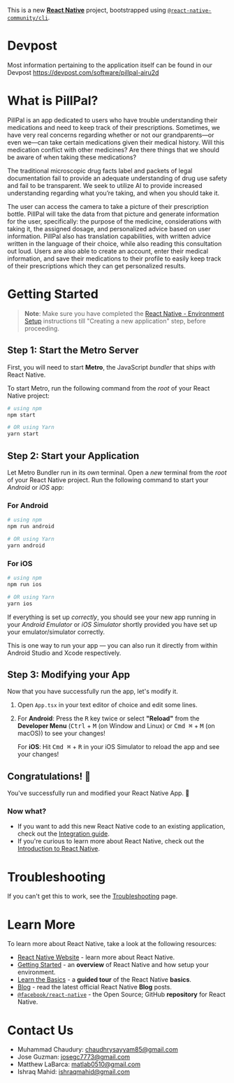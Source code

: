 This is a new [**React Native**](https://reactnative.dev) project, bootstrapped using [`@react-native-community/cli`](https://github.com/react-native-community/cli).

# Devpost
Most information pertaining to the application itself can be found in our Devpost
https://devpost.com/software/pillpal-airu2d

# What is PillPal?
PillPal is an app dedicated to users who have trouble understanding their medications and need to keep track of their prescriptions. Sometimes, we have very real concerns regarding whether or not our grandparents—or even we—can take certain medications given their medical history. Will this medication conflict with other medicines? Are there things that we should be aware of when taking these medications?

The traditional microscopic drug facts label and packets of legal documentation fail to provide an adequate understanding of drug use safety and fail to be transparent. We seek to utilize AI to provide increased understanding regarding what you’re taking, and when you should take it.

The user can access the camera to take a picture of their prescription bottle. PillPal will take the data from that picture and generate information for the user, specifically: the purpose of the medicine, considerations with taking it, the assigned dosage, and personalized advice based on user information. PillPal also has translation capabilities, with written advice written in the language of their choice, while also reading this consultation out loud. Users are also able to create an account, enter their medical information, and save their medications to their profile to easily keep track of their prescriptions which they can get personalized results.

# Getting Started

>**Note**: Make sure you have completed the [React Native - Environment Setup](https://reactnative.dev/docs/environment-setup) instructions till "Creating a new application" step, before proceeding.

## Step 1: Start the Metro Server

First, you will need to start **Metro**, the JavaScript _bundler_ that ships _with_ React Native.

To start Metro, run the following command from the _root_ of your React Native project:

```bash
# using npm
npm start

# OR using Yarn
yarn start
```

## Step 2: Start your Application

Let Metro Bundler run in its _own_ terminal. Open a _new_ terminal from the _root_ of your React Native project. Run the following command to start your _Android_ or _iOS_ app:

### For Android

```bash
# using npm
npm run android

# OR using Yarn
yarn android
```

### For iOS

```bash
# using npm
npm run ios

# OR using Yarn
yarn ios
```

If everything is set up _correctly_, you should see your new app running in your _Android Emulator_ or _iOS Simulator_ shortly provided you have set up your emulator/simulator correctly.

This is one way to run your app — you can also run it directly from within Android Studio and Xcode respectively.

## Step 3: Modifying your App

Now that you have successfully run the app, let's modify it.

1. Open `App.tsx` in your text editor of choice and edit some lines.
2. For **Android**: Press the <kbd>R</kbd> key twice or select **"Reload"** from the **Developer Menu** (<kbd>Ctrl</kbd> + <kbd>M</kbd> (on Window and Linux) or <kbd>Cmd ⌘</kbd> + <kbd>M</kbd> (on macOS)) to see your changes!

   For **iOS**: Hit <kbd>Cmd ⌘</kbd> + <kbd>R</kbd> in your iOS Simulator to reload the app and see your changes!

## Congratulations! :tada:

You've successfully run and modified your React Native App. :partying_face:

### Now what?

- If you want to add this new React Native code to an existing application, check out the [Integration guide](https://reactnative.dev/docs/integration-with-existing-apps).
- If you're curious to learn more about React Native, check out the [Introduction to React Native](https://reactnative.dev/docs/getting-started).

# Troubleshooting

If you can't get this to work, see the [Troubleshooting](https://reactnative.dev/docs/troubleshooting) page.

# Learn More

To learn more about React Native, take a look at the following resources:

- [React Native Website](https://reactnative.dev) - learn more about React Native.
- [Getting Started](https://reactnative.dev/docs/environment-setup) - an **overview** of React Native and how setup your environment.
- [Learn the Basics](https://reactnative.dev/docs/getting-started) - a **guided tour** of the React Native **basics**.
- [Blog](https://reactnative.dev/blog) - read the latest official React Native **Blog** posts.
- [`@facebook/react-native`](https://github.com/facebook/react-native) - the Open Source; GitHub **repository** for React Native.

# Contact Us

- Muhammad Chaudury: chaudhrysayyam85@gmail.com
- Jose Guzman: josegc7773@gmail.com
- Matthew LaBarca: matlab0510@gmail.com
- Ishraq Mahid: ishraqmahid@gmail.com

